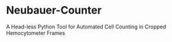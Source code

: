 # Neubauer-Counter
A Head-less Python Tool for Automated Cell Counting in Cropped Hemocytometer Frames
